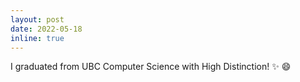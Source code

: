 ```yaml
---
layout: post
date: 2022-05-18
inline: true
---
```


I graduated from UBC Computer Science with High Distinction! :sparkles: :smile:
